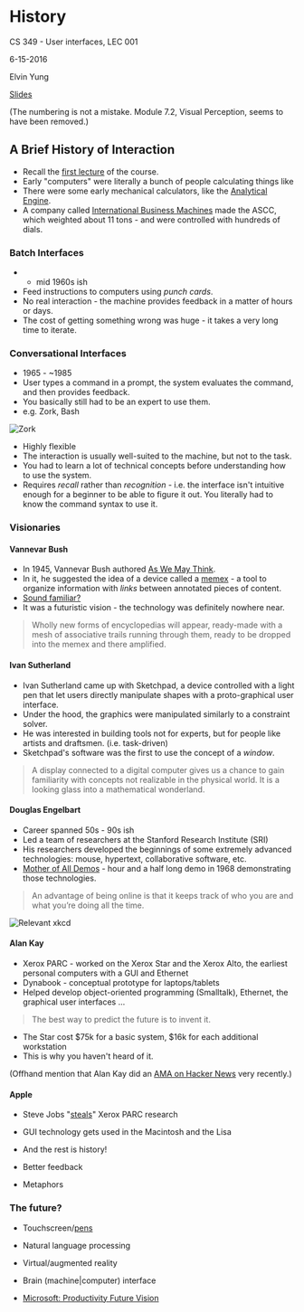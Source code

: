# History

CS 349 - User interfaces, LEC 001

6-15-2016

Elvin Yung

[Slides](https://www.student.cs.uwaterloo.ca/~cs349/s16/slides/7.3-history.pdf)

(The numbering is not a mistake. Module 7.2, Visual Perception, seems to have been removed.)

## A Brief History of Interaction

* Recall the [first lecture](1-1.md) of the course.
* Early "computers" were literally a bunch of people calculating things like
* There were some early mechanical calculators, like the [Analytical Engine](https://en.wikipedia.org/wiki/Analytical_Engine).
* A company called [International Business Machines](https://en.wikipedia.org/wiki/IBM) made the ASCC, which weighted about 11 tons - and were controlled with hundreds of dials.

### Batch Interfaces
*  - mid 1960s ish
* Feed instructions to computers using *punch cards*.
* No real interaction - the machine provides feedback in a matter of hours or days.
* The cost of getting something wrong was huge - it takes a very long time to iterate.

### Conversational Interfaces
* 1965 - ~1985
* User types a command in a prompt, the system evaluates the command, and then provides feedback.
* You basically still had to be an expert to use them.
* e.g. Zork, Bash

![Zork](https://static1.squarespace.com/static/55182b4ee4b0c6d76a9c1eb3/t/552f3011e4b07f0b392386cf/1429155859834/)

* Highly flexible
* The interaction is usually well-suited to the machine, but not to the task.
* You had to learn a lot of technical concepts before understanding how to use the system.
* Requires *recall* rather than *recognition* - i.e. the interface isn't intuitive enough for a beginner to be able to figure it out. You literally had to know the command syntax to use it.

### Visionaries
#### Vannevar Bush
* In 1945, Vannevar Bush authored [As We May Think](http://www.theatlantic.com/magazine/archive/1945/07/as-we-may-think/303881/).
* In it, he suggested the idea of a device called a [memex](https://en.wikipedia.org/wiki/Memex) - a tool to organize information with *links* between annotated pieces of content.
* [Sound familiar?](https://en.wikipedia.org/wiki/Hyperlink)
* It was a futuristic vision - the technology was definitely nowhere near.

> Wholly new forms of encyclopedias will appear, ready-made with a mesh of associative trails running through them, ready to be dropped into the memex and there amplified.

#### Ivan Sutherland
* Ivan Sutherland came up with Sketchpad, a device controlled with a light pen that let users directly manipulate shapes with a proto-graphical user interface.
* Under the hood, the graphics were manipulated similarly to a constraint solver.
* He was interested in building tools not for experts, but for people like artists and draftsmen. (i.e. task-driven)
* Sketchpad's software was the first to use the concept of a *window*.

> A display connected to a digital computer gives us a chance to gain familiarity with concepts not realizable in the physical world. It is a looking glass into a mathematical wonderland.

#### Douglas Engelbart
* Career spanned 50s - 90s ish
* Led a team of researchers at the Stanford Research Institute (SRI)
* His researchers developed the beginnings of some extremely advanced technologies: mouse, hypertext, collaborative software, etc.
* [Mother of All Demos](https://www.youtube.com/watch?v=yJDv-zdhzMY) - hour and a half long demo in 1968 demonstrating those technologies.

> An advantage of being online is that it keeps track of who you are and what you’re doing all the time.

![Relevant xkcd](https://imgs.xkcd.com/comics/douglas_engelbart_1925_2013.png)

#### Alan Kay
* Xerox PARC - worked on the Xerox Star and the Xerox Alto, the earliest personal computers with a GUI and Ethernet
* Dynabook - conceptual prototype for laptops/tablets
* Helped develop object-oriented programming (Smalltalk), Ethernet, the graphical user interfaces ...

> The best way to predict the future is to invent it.

* The Star cost $75k for a basic system, $16k for each additional workstation
* This is why you haven't heard of it.

(Offhand mention that Alan Kay did an [AMA on Hacker News](https://news.ycombinator.com/item?id=11939851) very recently.)

#### Apple
* Steve Jobs "[steals](https://www.youtube.com/watch?v=_1rXqD6M614)" Xerox PARC research
* GUI technology gets used in the Macintosh and the Lisa
* And the rest is history!

* Better feedback
* Metaphors

### The future?
* Touchscreen/[pens](https://www.engadget.com/2010/04/08/jobs-if-you-see-a-stylus-or-a-task-manager-they-blew-it/)
* Natural language processing
* Virtual/augmented reality
* Brain (machine|computer) interface

* [Microsoft: Productivity Future Vision](https://www.youtube.com/watch?v=w-tFdreZB94)

